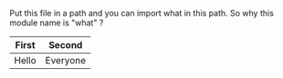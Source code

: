 Put this file in a path and you can import what in this path.
So why this module name is "what" ?

| First | Second |
| - | - |
| Hello | Everyone |
